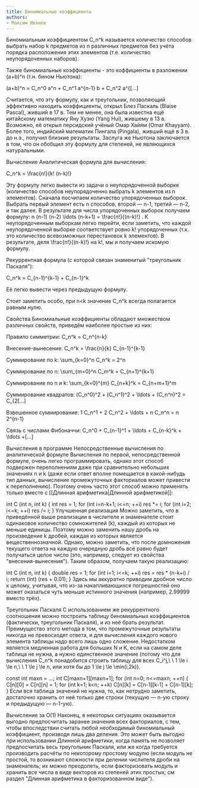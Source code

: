 ```yaml
---
title: Биномиальные коэффициенты
authors:
- Максим Иванов
---
```


Биномиальным коэффициентом C_n^k называется количество способов выбрать набор k предметов из n различных предметов без учёта порядка расположения этих элементов (т.е. количество неупорядоченных наборов).

Также биномиальные коэффициенты - это коффициенты в разложении (a+b)^n (т.н. бином Ньютона):

 (a+b)^n = C_n^0 a^n + C_n^1 a^{n-1} b + C_n^2 a^{[...]

Считается, что эту формулу, как и треугольник, позволяющий эффективно находить коэффициенты, открыл Блез Паскаль (Blaise Pascal), живший в 17 в. Тем не менее, она была известна ещё китайскому математику Яну Хуэю (Yang Hui), жившему в 13 в. Возможно, её открыл персидский учёный Омар Хайям (Omar Khayyam). Более того, индийский математик Пингала (Pingala), живший ещё в 3 в. до н.э., получил близкие результаты. Заслуга же Ньютона заключается в том, что он обобщил эту формулу для степеней, не являющихся натуральными.

Вычисление
Аналитическая формула для вычисления:

 C_n^k = \frac{n!}{k! (n-k)!} 

Эту формулу легко вывести из задачи о неупорядоченной выборке (количество способов неупорядоченно выбрать k элементов из n элементов). Сначала посчитаем количество упорядоченных выборок. Выбрать первый элемент есть n способов, второй — n-1, третий — n-2, и так далее. В результате для числа упорядоченных выборок получаем формулу:  n (n-1) (n-2) \ldots (n-k+1) = \frac{n!}{(n-k)!} . К неупорядоченным выборкам легко перейти, если заметить, что каждой неупорядоченной выборке соответствует ровно k! упорядоченных (т.к. это количество всевозможных перестановок k элементов). В результате, деля \frac{n!}{(n-k)!} на k!, мы и получаем искомую формулу.

Рекуррентная формула (с которой связан знаменитый "треугольник Паскаля"):

 C_n^k = C_{n-1}^{k-1} + C_{n-1}^k 

Её легко вывести через предыдущую формулу.

Стоит заметить особо, при n<k значение C_n^k всегда полагается равным нулю.

Свойства
Биномиальные коэффициенты обладают множеством различных свойств, приведём наиболее простые из них:

Правило симметрии:
 C_n^k = C_n^{n-k} 

Внесение-вынесение:
 C_n^k = \frac{n}{k} C_{n-1}^{k-1} 

Суммирование по k:
 \sum_{k=0}^n C_n^k = 2^n 

Суммирование по n:
 \sum_{m=0}^n C_m^k = C_{n+1}^{k+1} 

Суммирование по n и k:
 \sum_{k=0}^{m} C_{n+k}^k = C_{n+m+1}^m 

Суммирование квадратов:
 (C_n^0)^2 + (C_n^1)^2 + \ldots + (C_n^n)^2 = C_{2[...]

Взвешенное суммирование:
 1 C_n^1 + 2 C_n^2 + \ldots + n C_n^n = n 2^{n-1} 

Cвязь с числами Фибоначчи:
 C_n^0 + C_{n-1}^1 + \ldots + C_{n-k}^k + \ldots +[...]

Вычисления в программе
Непосредственные вычисления по аналитической формуле
Вычисления по первой, непосредственной формуле, очень легко программировать, однако этот способ подвержен переполнениям даже при сравнительно небольших значениях n и k (даже если ответ вполне помещается в какой-нибудь тип данных, вычисление промежуточных факториалов может привести к переполнению). Поэтому очень часто этот способ можно применять только вместе с [[Длинная арифметика|Длинной арифметикой]]:

 
int C (int n, int k) {
	int res = 1;
	for (int i=n-k+1; i<=n; ++i)
		res *= i;
	for (int i=2; i<=k; ++i)
		res /= i;
}
Улучшенная реализация
Можно заметить, что в приведённой выше реализации в числителе и знаменателе стоит одинаковое количество сомножителей (k), каждый из которых не меньше единицы. Поэтому можно заменить нашу дробь на произведение k дробей, каждая из которых является вещественнозначной. Однако, можно заметить, что после домножения текущего ответа на каждую очередную дробь всё равно будет получаться целое число (это, например, следует из свойства "внесения-вынесения"). Таким образом, получаем такую реализацию:

 
int C (int n, int k) {
	double res = 1;
	for (int i=1; i<=k; ++i)
		res = res * (n-k+i) / i;
	return (int) (res + 0.01);
}
Здесь мы аккуратно приводим дробное число к целому, учитывая, что из-за накапливающихся погрешностей оно может оказаться чуть меньше истинного значения (например, 2.99999 вместо трёх).

Треугольник Паскаля
С использованием же рекуррентного соотношения можно построить таблицу биномиальных коэффициентов (фактически, треугольник Паскаля), и из неё брать результат. Преимущество этого метода в том, что промежуточные результаты никогда не превосходят ответа, и для вычисления каждого нового элемента таблицы надо всего лишь одно сложение. Недостатком является медленная работа для больших N и K, если на самом деле таблица не нужна, а нужно единственное значение (потому что для вычисления C_n^k понадобится строить таблицу для всех C_i^j,\ \ 1 \le i \le n,\ \ 1 \le j \le n, или хотя бы до 1 \le j \le \min(i,2k)).

 
const int maxn = ...;
int C[maxn+1][maxn+1];
for (int n=0; n<=maxn; ++n) {
	C[n][0] = C[n][n] = 1;
	for (int k=1; k<n; ++k)
		C[n][k] = C[n-1][k-1] + C[n-1][k];
}
Если вся таблица значений не нужна, то, как нетрудно заметить, достаточно хранить от неё только две строки (текущую — n-ую строку и предыдущую — n-1-ую).

Вычисление за O(1)
Наконец, в некоторых ситуациях оказывается выгодно предпосчитать заранее значения всех факториалов, с тем, чтобы впоследствии считать любой необходимый биномиальный коэффициент, производя лишь два деления. Это может быть выгодно при использовании Длинной арифметики, когда память не позволяет предпосчитать весь треугольник Паскаля, или же когда требуется производить расчёты по некоторому простому модулю (если модуль не простой, то возникают сложности при делении числителя дроби на знаменатель; их можно преодолеть, если факторизовать модуль и хранить все числа в виде векторов из степеней этих простых; см раздел "Длинная арифметика в факторизованном виде").
